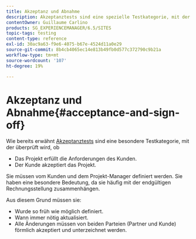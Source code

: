 ```yaml
---
title: Akzeptanz und Abnahme
description: Akzeptanztests sind eine spezielle Testkategorie, mit der überprüft wird, ob das Projekt die Anforderungen des Kunden erfüllt und ob der Kunde das Projekt akzeptiert.
contentOwner: Guillaume Carlino
products: SG_EXPERIENCEMANAGER/6.5/SITES
topic-tags: testing
content-type: reference
exl-id: 30ac9a63-f9e6-4075-b67e-4524d11a0e29
source-git-commit: 8b4cb4065ec14e813b49fb0d577c372790c9b21a
workflow-type: tm+mt
source-wordcount: '107'
ht-degree: 19%

---
```


# Akzeptanz und Abnahme{#acceptance-and-sign-off}

Wie bereits erwähnt [Akzeptanztests](/help/sites-developing/planning.md) sind eine besondere Testkategorie, mit der überprüft wird, ob

* Das Projekt erfüllt die Anforderungen des Kunden.
* Der Kunde akzeptiert das Projekt.

Sie müssen vom Kunden und dem Projekt-Manager definiert werden. Sie haben eine besondere Bedeutung, da sie häufig mit der endgültigen Rechnungsstellung zusammenhängen.

Aus diesem Grund müssen sie:

* Wurde so früh wie möglich definiert.
* Wann immer nötig aktualisiert.
* Alle Änderungen müssen von beiden Parteien (Partner und Kunde) förmlich akzeptiert und unterzeichnet werden.
